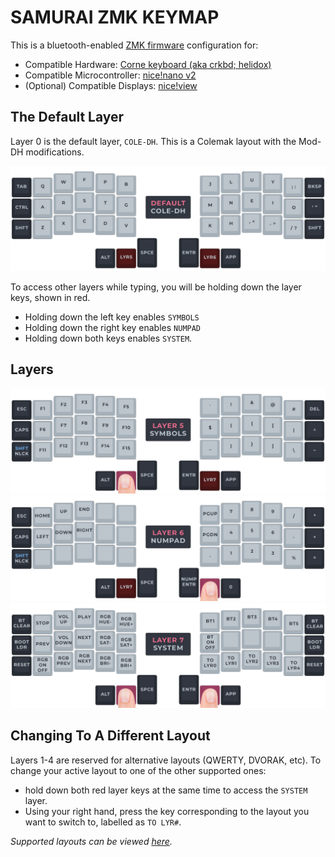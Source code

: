 # SAMURAI ZMK KEYMAP

This is a bluetooth-enabled [ZMK firmware](https://github.com/zmkfirmware/zmk) configuration for:
 - Compatible Hardware: [Corne keyboard (aka crkbd; helidox)](https://github.com/foostan/crkbd)
 - Compatible Microcontroller: [nice!nano v2](https://flashquark.com/product/nicenano-v2-0-wireless-pro-micro-replacement/)
 - (Optional) Compatible Displays: [nice!view](https://nicekeyboards.com/nice-view/)

## The Default Layer
Layer 0 is the default layer, `COLE-DH`. This is a Colemak layout with the Mod-DH modifications.

![Layer 0](/visual/LAYER0.png)

To access other layers while typing, you will be holding down the layer keys, shown in red.
 - Holding down the left key enables `SYMBOLS`
 - Holding down the right key enables `NUMPAD`
 - Holding down both keys enables `SYSTEM`.

## Layers

![Layer 5](/visual/LAYER5.png)
![Layer 6](/visual/LAYER6.png)
![Layer 7](/visual/LAYER7.png)

## Changing To A Different Layout

Layers 1-4 are reserved for alternative layouts (QWERTY, DVORAK, etc).
To change your active layout to one of the other supported ones:
- hold down both red layer keys at the same time to access the `SYSTEM` layer.
- Using your right hand, press the key corresponding to the layout you want to switch to, labelled as `TO LYR#`.

*Supported layouts can be viewed [here](LAYOUTS.md).*
